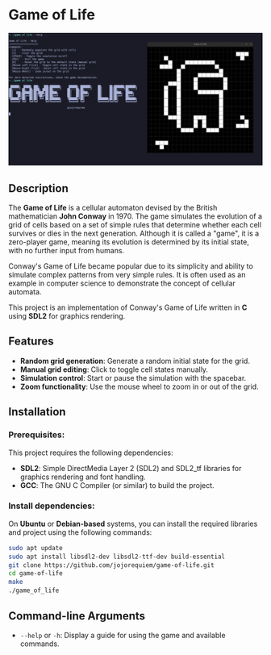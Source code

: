 # Game of Life

![Game of Life](assets/screenshot/game_of_life_screenshot.png)

## Description
The **Game of Life** is a cellular automaton devised by the British mathematician **John Conway** in 1970. The game simulates the evolution of a grid of cells based on a set of simple rules that determine whether each cell survives or dies in the next generation. Although it is called a "game", it is a zero-player game, meaning its evolution is determined by its initial state, with no further input from humans.

Conway's Game of Life became popular due to its simplicity and ability to simulate complex patterns from very simple rules. It is often used as an example in computer science to demonstrate the concept of cellular automata.

This project is an implementation of Conway's Game of Life written in **C** using **SDL2** for graphics rendering.

## Features
- **Random grid generation**: Generate a random initial state for the grid.
- **Manual grid editing**: Click to toggle cell states manually.
- **Simulation control**: Start or pause the simulation with the spacebar.
- **Zoom functionality**: Use the mouse wheel to zoom in or out of the grid.

## Installation
### Prerequisites:
This project requires the following dependencies:
- **SDL2**: Simple DirectMedia Layer 2 (SDL2) and SDL2_tf libraries for graphics rendering and font handling.
- **GCC**: The GNU C Compiler (or similar) to build the project.

### Install dependencies:
On **Ubuntu** or **Debian-based** systems, you can install the required libraries and project using the following commands:

```bash
sudo apt update
sudo apt install libsdl2-dev libsdl2-ttf-dev build-essential
git clone https://github.com/jojorequiem/game-of-life.git
cd game-of-life
make
./game_of_life
```

## Command-line Arguments
- `--help` or `-h`: Display a guide for using the game and available commands.
